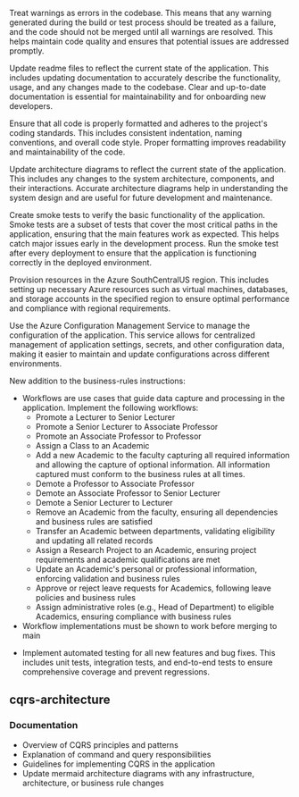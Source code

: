 Treat warnings as errors in the codebase. This means that any warning generated during the build or test process should be treated as a failure, and the code should not be merged until all warnings are resolved. This helps maintain code quality and ensures that potential issues are addressed promptly.

Update readme files to reflect the current state of the application. This includes updating documentation to accurately describe the functionality, usage, and any changes made to the codebase. Clear and up-to-date documentation is essential for maintainability and for onboarding new developers.

Ensure that all code is properly formatted and adheres to the project's coding standards. This includes consistent indentation, naming conventions, and overall code style. Proper formatting improves readability and maintainability of the code.

Update architecture diagrams to reflect the current state of the application. This includes any changes to the system architecture, components, and their interactions. Accurate architecture diagrams help in understanding the system design and are useful for future development and maintenance.

Create smoke tests to verify the basic functionality of the application. Smoke tests are a subset of tests that cover the most critical paths in the application, ensuring that the main features work as expected. This helps catch major issues early in the development process. Run the smoke test after every deployment to ensure that the application is functioning correctly in the deployed environment.

Provision resources in the Azure SouthCentralUS region. This includes setting up necessary Azure resources such as virtual machines, databases, and storage accounts in the specified region to ensure optimal performance and compliance with regional requirements.

Use the Azure Configuration Management Service to manage the configuration of the application. This service allows for centralized management of application settings, secrets, and other configuration data, making it easier to maintain and update configurations across different environments.

New addition to the business-rules instructions:
* Workflows are use cases that guide data capture and processing in the application. Implement the following workflows:
    * Promote a Lecturer to Senior Lecturer
    * Promote a Senior Lecturer to Associate Professor
    * Promote an Associate Professor to Professor
    * Assign a Class to an Academic
    * Add a new Academic to the faculty capturing all required information and allowing the capture of optional information. All information captured must conform to the business rules at all times.
    * Demote a Professor to Associate Professor
    * Demote an Associate Professor to Senior Lecturer
    * Demote a Senior Lecturer to Lecturer
    * Remove an Academic from the faculty, ensuring all dependencies and business rules are satisfied
    * Transfer an Academic between departments, validating eligibility and updating all related records
    * Assign a Research Project to an Academic, ensuring project requirements and academic qualifications are met
    * Update an Academic's personal or professional information, enforcing validation and business rules
    * Approve or reject leave requests for Academics, following leave policies and business rules
    * Assign administrative roles (e.g., Head of Department) to eligible Academics, ensuring compliance with business rules
* Workflow implementations must be shown to work before merging to main

- Implement automated testing for all new features and bug fixes. This includes unit tests, integration tests, and end-to-end tests to ensure comprehensive coverage and prevent regressions.

## cqrs-architecture

### Documentation
- Overview of CQRS principles and patterns
- Explanation of command and query responsibilities
- Guidelines for implementing CQRS in the application
- Update mermaid architecture diagrams with any infrastructure, architecture, or business rule changes